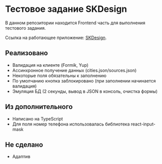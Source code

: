 # Тестовое задание SKDesign

В данном репозитории находится Frontend часть для выполнения тестового задания. 

Ссылка на работающее приложение: [SKDesign](https://cosmic-florentine-a87f5e.netlify.app/).

## Реализовано
- Валидация на клиенте (Formik, Yup)
- Ассинхронное получение данных (cities.json/sources.json)
- Некоторые поля обязательны к заполнению
- По умолчанию кнопка заблокировано (при заполнении начинается валидация)
- Эмуляция БД (2 секунды, вывод в JSON в консоль, очистка формы)

## Из дополнительного
- Написано на TypeScript
- Для поля номер телефона использовалась библиотека react-input-mask

## Не сделано
- Адаптив